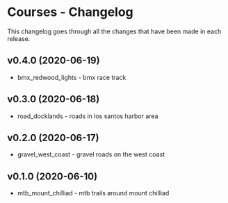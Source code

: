 # Courses - Changelog
This changelog goes through all the changes that have been made in each release.

## v0.4.0 (2020-06-19)

* bmx_redwood_lights - bmx race track

## v0.3.0 (2020-06-18)

* road_docklands - roads in los santos harbor area

## v0.2.0 (2020-06-17)

* gravel_west_coast - gravel roads on the west coast

## v0.1.0 (2020-06-10)

* mtb_mount_chilliad - mtb trails around mount chilliad